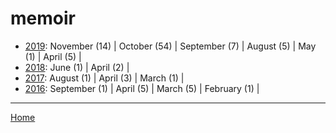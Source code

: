 # memoir

  * [2019](./memoir-2019.md): 
      November (14) | 
      October (54) | 
      September (7) | 
      August (5) | 
      May (1) | 
      April (5) | 
  * [2018](./memoir-2018.md): 
      June (1) | 
      April (2) | 
  * [2017](./memoir-2017.md): 
      August (1) | 
      April (3) | 
      March (1) | 
  * [2016](./memoir-2016.md): 
      September (1) | 
      April (5) | 
      March (5) | 
      February (1) | 

----

[Home](../)
